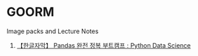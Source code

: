 # GOORM
Image packs and Lecture Notes 

1. [【한글자막】 Pandas 완전 정복 부트캠프 : Python Data Science](https://www.udemy.com/course/pandas-2022/learn/lecture/29589080#overview)
